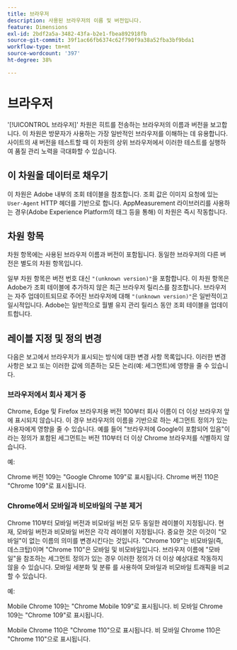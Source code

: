 ```yaml
---
title: 브라우저
description: 사용된 브라우저의 이름 및 버전입니다.
feature: Dimensions
exl-id: 2bdf2a5a-3482-43fa-b2e1-fbea892918fb
source-git-commit: 39f1ac66fb6374c62f790f9a38a52fba3bf9bda1
workflow-type: tm+mt
source-wordcount: '397'
ht-degree: 38%

---
```


# 브라우저

&#39;[!UICONTROL 브라우저]&#39; 차원은 히트를 전송하는 브라우저의 이름과 버전을 보고합니다. 이 차원은 방문자가 사용하는 가장 일반적인 브라우저를 이해하는 데 유용합니다. 사이트의 새 버전을 테스트할 때 이 차원의 상위 브라우저에서 이러한 테스트를 실행하여 품질 관리 노력을 극대화할 수 있습니다.

## 이 차원을 데이터로 채우기

이 차원은 Adobe 내부의 조회 테이블을 참조합니다. 조회 값은 이미지 요청에 있는 `User-Agent` HTTP 헤더를 기반으로 합니다. AppMeasurement 라이브러리를 사용하는 경우(Adobe Experience Platform의 태그 등을 통해) 이 차원은 즉시 작동합니다.

## 차원 항목

차원 항목에는 사용된 브라우저 이름과 버전이 포함됩니다. 동일한 브라우저의 다른 버전은 별도의 차원 항목입니다.

일부 차원 항목은 버전 번호 대신 `"(unknown version)"`을 포함합니다. 이 차원 항목은 Adobe가 조회 테이블에 추가하지 않은 최근 브라우저 릴리스를 참조합니다. 브라우저는 자주 업데이트되므로 주어진 브라우저에 대해 `"(unknown version)"`은 일반적이고 일시적입니다. Adobe는 일반적으로 월별 유지 관리 릴리스 동안 조회 테이블을 업데이트합니다.

## 레이블 지정 및 정의 변경

다음은 보고에서 브라우저가 표시되는 방식에 대한 변경 사항 목록입니다. 이러한 변경 사항은 보고 또는 이러한 값에 의존하는 모든 논리(예: 세그먼트)에 영향을 줄 수 있습니다.

### 브라우저에서 회사 제거 중

Chrome, Edge 및 Firefox 브라우저용 버전 100부터 회사 이름이 더 이상 브라우저 앞에 표시되지 않습니다. 이 경우 브라우저의 이름을 기반으로 하는 세그먼트 정의가 있는 사용자에게 영향을 줄 수 있습니다. 예를 들어 &quot;브라우저에 Google이 포함되어 있음&quot;이라는 정의가 포함된 세그먼트는 버전 110부터 더 이상 Chrome 브라우저를 식별하지 않습니다.

예:

Chrome 버전 109는 &quot;Google Chrome 109&quot;로 표시됩니다.
Chrome 버전 110은 &quot;Chrome 109&quot;로 표시됩니다.

### Chrome에서 모바일과 비모바일의 구분 제거

Chrome 110부터 모바일 버전과 비모바일 버전 모두 동일한 레이블이 지정됩니다. 현재, 모바일 버전과 비모바일 버전은 각각 레이블이 지정됩니다. 중요한 것은 이것이 &quot;모바일&quot;이 없는 이름의 의미를 변경시킨다는 것입니다. &quot;Chrome 109&quot;는 비모바일(즉, 데스크탑)이며 &quot;Chrome 110&quot;은 모바일 및 비모바일입니다. 브라우저 이름에 &quot;모바일&quot;을 참조하는 세그먼트 정의가 있는 경우 이러한 정의가 더 이상 예상대로 작동하지 않을 수 있습니다. 모바일 세분화 및 분류 를 사용하여 모바일과 비모바일 트래픽을 비교할 수 있습니다.

예:

Mobile Chrome 109는 &quot;Chrome Mobile 109&quot;로 표시됩니다.
비 모바일 Chrome 109는 &quot;Chrome 109&quot;로 표시됩니다.

Mobile Chrome 110은 &quot;Chrome 110&quot;으로 표시됩니다.
비 모바일 Chrome 110은 &quot;Chrome 110&quot;으로 표시됩니다.
